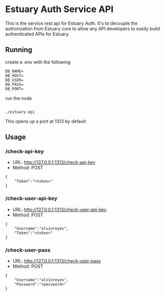 # Estuary Auth Service API

This is the service rest api for Estuary Auth. It's to decouple the authorization from Estuary core to allow any API developers
to easily build authenticated APIs for Estuary.

## Running

create a .env with the following
```
DB_NAME=
DB_HOST=
DB_USER=
DB_PASS=
DB_PORT=
```

run the node
```

./estuary-api
```

This opens up a port at 1313 by default

## Usage
### /check-api-key 
- URL: http://127.0.0.1:1313/check-api-key
- Method: POST
```
{
    "Token":"<token>"
}
```

### /check-user-api-key
- URL: http://127.0.0.1:1313/check-user-api-key
- Method: POST
```
{
    "Username":"alvinreyes",
    "Token":"<token>"
}
```
### /check-user-pass
- URL: http://127.0.0.1:1313/check-user-pass
- Method: POST
```
{
    "Username":"alvinreyes",
    "Password":"<password>"
}
```